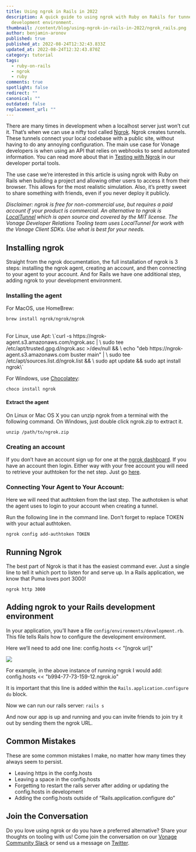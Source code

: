 ```yaml
---
title: Using ngrok in Rails in 2022
description: A quick guide to using ngrok with Ruby on Rakils for tunneling in
  development environment.
thumbnail: /content/blog/using-ngrok-in-rails-in-2022/ngrok_rails.png
author: benjamin-aronov
published: true
published_at: 2022-08-24T12:32:43.833Z
updated_at: 2022-08-24T12:32:43.870Z
category: tutorial
tags:
  - ruby-on-rails
  - ngrok
  - ruby
comments: true
spotlight: false
redirect: ""
canonical: ""
outdated: false
replacement_url: ""
---
```

There are many times in development when a localhost server just won’t cut it. That’s when we can use a nifty tool called [Ngrok](https://ngrok.com/). Ngrok creates tunnels. These tunnels connect your local codebase with a public site, without having to do any annoying configuration. The main use case for Vonage developers is when using an API that relies on webhooks to send automated information. You can read more about that in [Testing with Ngrok](https://developer.vonage.com/getting-started/tools/ngrok) in our developer portal tools.

The use case we’re interested in this article is using ngrok with Ruby on Rails when building a project and allowing other users to access it from their browser. This allows for the most realistic simulation. Also, it’s pretty sweet to share something with friends, even if you never deploy it publicly.


*Disclaimer: ngrok is free for non-commercial use, but requires a paid account if your product is commercial. An alternative to ngrok is [LocalTunnel](https://github.com/localtunnel) which is open source and covered by the MIT license. The Vonage Developer Relations Tooling team uses LocalTunnel for work with the Vonage Client SDKs. Use what is best for your needs.*

## Installing ngrok

Straight from the ngrok documentation, the full installation of ngrok is 3 steps: installing the ngrok agent, creating an account, and then connecting to your agent to your account. And for Rails we have one additional step, adding ngrok to your development environment.

### Installing the agent

For MacOS, use HomeBrew:

`brew install ngrok/ngrok/ngrok`

<br>
For Linux, use Apt:
\`curl -s https://ngrok-agent.s3.amazonaws.com/ngrok.asc | \
      sudo tee /etc/apt/trusted.gpg.d/ngrok.asc >/dev/null && \
      echo "deb https://ngrok-agent.s3.amazonaws.com buster main" | \
      sudo tee /etc/apt/sources.list.d/ngrok.list && \
      sudo apt update && sudo apt install ngrok\`

<br>

For Windows, use [Chocolatey](https://chocolatey.org/):

`choco install ngrok`

#### Extract the agent
On Linux or Mac OS X you can unzip ngrok from a terminal with the following command. On Windows, just double click ngrok.zip to extract it.

`unzip /path/to/ngrok.zip`

### Creating an account

If you don’t have an account sign up for one at the [ngrok dashboard](https://dashboard.ngrok.com/). If you have an account then login. Either way with your free account you will need to retrieve your authtoken for the net step. Just go [here](https://dashboard.ngrok.com/get-started/your-authtoken).

### Connecting Your Agent to Your Account:

Here we will need that authtoken from the last step. The authotoken is what the agent uses to login to your account when creating a tunnel.

Run the following line in the command line. Don’t forget to replace TOKEN with your actual authtoken.

`ngrok config add-authtoken TOKEN`

## Running Ngrok

The best part of Ngrok is that it has the easiest command ever. Just a single line to tell it which port to listen for and serve up. In a Rails application, we know that Puma loves port 3000!

`ngrok http 3000`

## Adding ngrok to your Rails development environment

In your application, you’ll have a file `config/environments/development.rb`. This file tells Rails how to configure the development environment. 

Here we’ll need to add one line:
config.hosts << "\[ngrok url]"

![](/content/blog/using-ngrok-in-rails-in-2022/screen-shot-2022-07-25-at-15.50.34.png)

For example, in the above instance of running ngrok I would add:
config.hosts << "b994-77-73-159-12.ngrok.io"

It is important that this line is added within the `Rails.application.configure do` 
block.

Now we can run our rails server:
`rails s`

And now our app is up and running and you can invite friends to join try it out by sending them the ngrok URL.

## Common Mistakes

These are some common mistakes I make, no matter how many times they always seem to persist.

* Leaving https in the confg.hosts
* Leaving a space in the config.hosts
* Forgetting to restart the rails server after adding or updating the config.hosts in development
* Adding the config.hosts outside of “Rails.application.configure do”


## Join the Conversation
Do you love using ngrok or do you have a preferred alternative? Share your thoughts on tooling with us! Come join the conversation on our [Vonage Community Slack](https://developer.vonage.com/community/slack) or send us a message on [Twitter](https://twitter.com/VonageDev).
